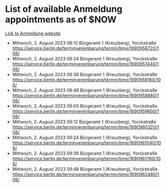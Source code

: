 # List of available Anmeldung appointments as of $NOW
[Link to Anmeldung website](https://service.berlin.de/terminvereinbarung/termin/tag.php?termin=1&anliegen[]=120686&dienstleisterlist=122210,122217,327316,122219,327312,122227,327314,122231,327346,122243,327348,122254,122252,329742,122260,329745,122262,329748,122271,327278,122273,327274,122277,327276,330436,122280,327294,122282,327290,122284,327292,122291,327270,122285,327266,122286,327264,122296,327268,150230,329760,122297,327286,122294,327284,122312,329763,122314,329775,122304,327330,122311,327334,122309,327332,317869,122281,327352,122279,329772,122283,122276,327324,122274,327326,122267,329766,122246,327318,122251,327320,122257,327322,122208,327298,122226,327300&herkunft=http%3A%2F%2Fservice.berlin.de%2Fdienstleistung%2F120686%2F)
- Mittwoch, 2. August 2023 08:12 Bürgeramt 1 (Kreuzberg), Yorckstraße https://service.berlin.de/terminvereinbarung/termin/time/1690956720/106/
- Mittwoch, 2. August 2023 08:24 Bürgeramt 1 (Kreuzberg), Yorckstraße https://service.berlin.de/terminvereinbarung/termin/time/1690957440/106/
- Mittwoch, 2. August 2023 08:36 Bürgeramt 1 (Kreuzberg), Yorckstraße https://service.berlin.de/terminvereinbarung/termin/time/1690958160/106/
- Mittwoch, 2. August 2023 08:48 Bürgeramt 1 (Kreuzberg), Yorckstraße https://service.berlin.de/terminvereinbarung/termin/time/1690958880/106/
- Mittwoch, 2. August 2023 09:00 Bürgeramt 1 (Kreuzberg), Yorckstraße https://service.berlin.de/terminvereinbarung/termin/time/1690959600/106/
- Mittwoch, 2. August 2023 09:12 Bürgeramt 1 (Kreuzberg), Yorckstraße https://service.berlin.de/terminvereinbarung/termin/time/1690960320/106/
- Mittwoch, 2. August 2023 09:24 Bürgeramt 1 (Kreuzberg), Yorckstraße https://service.berlin.de/terminvereinbarung/termin/time/1690961040/106/
- Mittwoch, 2. August 2023 09:36 Bürgeramt 1 (Kreuzberg), Yorckstraße https://service.berlin.de/terminvereinbarung/termin/time/1690961760/106/
- Mittwoch, 2. August 2023 09:48 Bürgeramt 1 (Kreuzberg), Yorckstraße https://service.berlin.de/terminvereinbarung/termin/time/1690962480/106/
